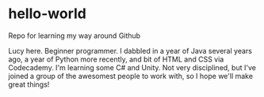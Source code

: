 # hello-world
Repo for learning my way around Github

Lucy here. Beginner programmer. I dabbled in a year of Java several years ago, a year of Python more recently, and bit of HTML and CSS via Codecademy. I'm learning some C# and Unity. Not very disciplined, but I've joined a group of the awesomest people to work with, so I hope we'll make great things!
